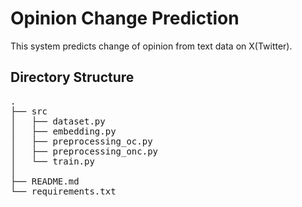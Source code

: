 # Opinion Change Prediction  
This system predicts change of opinion from text data on X(Twitter).  

## Directory Structure  
<pre>
.  
├── src  
│   ├── dataset.py  
│   ├── embedding.py  
│   ├── preprocessing_oc.py  
│   ├── preprocessing_onc.py  
│   └── train.py  
│  
├── README.md  
└── requirements.txt  
</pre>
